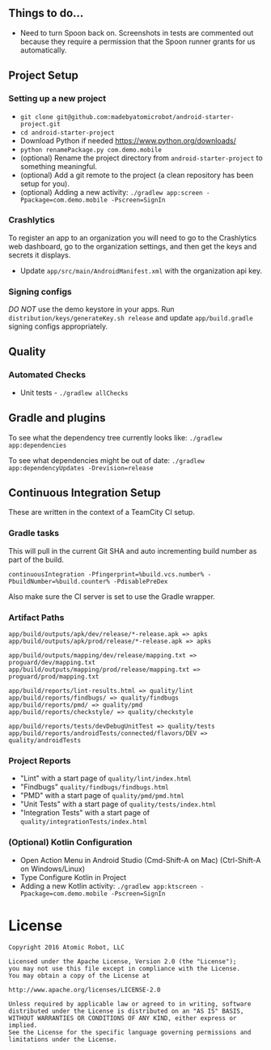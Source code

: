 ## Things to do...
- Need to turn Spoon back on. Screenshots in tests are commented out because they require a permission
  that the Spoon runner grants for us automatically.

## Project Setup

### Setting up a new project
- `git clone git@github.com:madebyatomicrobot/android-starter-project.git`
- `cd android-starter-project`
- Download Python if needed https://www.python.org/downloads/
- `python renamePackage.py com.demo.mobile`
- (optional) Rename the project directory from `android-starter-project` to something meaningful.
- (optional) Add a git remote to the project (a clean repository has been setup for you).
- (optional) Adding a new activity: `./gradlew app:screen -Ppackage=com.demo.mobile -Pscreen=SignIn`

### Crashlytics
To register an app to an organization you will need to go to the Crashlytics web dashboard, go to
the organization settings, and then get the keys and secrets it displays.
- Update `app/src/main/AndroidManifest.xml` with the organization api key.

### Signing configs
*DO NOT* use the demo keystore in your apps.  Run `distribution/keys/generateKey.sh release` and update
`app/build.gradle` signing configs appropriately.

## Quality

### Automated Checks
- Unit tests - `./gradlew allChecks`

## Gradle and plugins

To see what the dependency tree currently looks like:
`./gradlew app:dependencies`

To see what dependencies might be out of date:
`./gradlew app:dependencyUpdates -Drevision=release`

## Continuous Integration Setup

These are written in the context of a TeamCity CI setup.

### Gradle tasks
This will pull in the current Git SHA and auto incrementing build number as part of the build.

`continuousIntegration -Pfingerprint=%build.vcs.number% -PbuildNumber=%build.counter% -PdisablePreDex`

Also make sure the CI server is set to use the Gradle wrapper.

### Artifact Paths
```
app/build/outputs/apk/dev/release/*-release.apk => apks
app/build/outputs/apk/prod/release/*-release.apk => apks

app/build/outputs/mapping/dev/release/mapping.txt => proguard/dev/mapping.txt
app/build/outputs/mapping/prod/release/mapping.txt => proguard/prod/mapping.txt

app/build/reports/lint-results.html => quality/lint
app/build/reports/findbugs/ => quality/findbugs
app/build/reports/pmd/ => quality/pmd
app/build/reports/checkstyle/ => quality/checkstyle

app/build/reports/tests/devDebugUnitTest => quality/tests
app/build/reports/androidTests/connected/flavors/DEV => quality/androidTests
```

### Project Reports
- "Lint" with a start page of `quality/lint/index.html`
- "Findbugs" `quality/findbugs/findbugs.html`
- "PMD" with a start page of `quality/pmd/pmd.html`
- "Unit Tests" with a start page of `quality/tests/index.html`
- "Integration Tests" with a start page of `quality/integrationTests/index.html`

### (Optional) Kotlin Configuration
- Open Action Menu in Android Studio (Cmd-Shift-A on Mac) (Ctrl-Shift-A on Windows/Linux)
- Type Configure Kotlin in Project
- Adding a new Kotlin activity: `./gradlew app:ktscreen -Ppackage=com.demo.mobile -Pscreen=SignIn`

License
=======

    Copyright 2016 Atomic Robot, LLC

    Licensed under the Apache License, Version 2.0 (the "License");
    you may not use this file except in compliance with the License.
    You may obtain a copy of the License at

    http://www.apache.org/licenses/LICENSE-2.0

    Unless required by applicable law or agreed to in writing, software
    distributed under the License is distributed on an "AS IS" BASIS,
    WITHOUT WARRANTIES OR CONDITIONS OF ANY KIND, either express or implied.
    See the License for the specific language governing permissions and
    limitations under the License.
